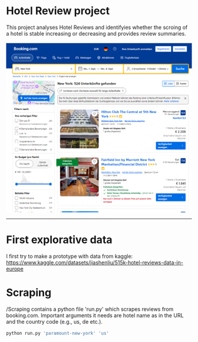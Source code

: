 # Hotel Review project

This project analyses Hotel Reviews and identifyies whether the scroing of a hotel is stable increasing or decreasing and provides review summaries.


![Alt text](pics/Booking_page.png)

_________________________________________________________________________________________________________

# First explorative data
I first try to make a prototype with data from kaggle:
https://www.kaggle.com/datasets/jiashenliu/515k-hotel-reviews-data-in-europe 


# Scraping
/Scraping contains a python file 'run.py' which scrapes reviews from booking.com. Important  arguments it needs are hotel name as in the URL and the country code (e.g., us, de etc.).


```bash
python run.py 'paramount-new-york' 'us'
```
